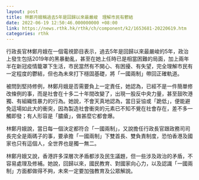 ```yaml
---
layout: post
title: 林鄭月娥稱過去5年是回歸以來最嚴峻　理解市民有鬱結
date: 2022-06-19 12:50:46.000000000 +08:00
link: https://news.rthk.hk/rthk/ch/component/k2/1653681-20220619.htm
categories: rthk
---
```


行政長官林鄭月娥在一個電視節目表示，過去5年是回歸以來最嚴峻的5年，政治上發生包括2019年的黑暴動亂，甚至在她上任時已是相當困難的局面，加上兩年半在新冠疫情籠罩下生活，市民當然有不開心、有困擾、有失望，完全理解市民有一定程度的鬱結，但也為未來打下穩固基礎，將「一國兩制」帶回正確軌道。

被問到堅持修例，林鄭月娥是否需要負上一定責任，她認為，已經不是一件簡單修改條例的事，而是社會在十多二十年間改變了，出現一股反中央力量，甚至鼓吹港獨、有組織性暴力的行為。她說，不會天真地認為，當日妥協或「跪低」，便能避免這場如此大的衝突，因為製造社會衝突的元素已不知不覺在社會存在，差不多一觸即發；有人形容是「膿瘡」，做甚麼它都會爆。

林鄭月娥說，當日每一個決定都符合「一國兩制」，又說擔任行政長官跟政務司司長完全是兩碼子的事，要承擔「一國兩制」下雙首長、雙負責制度，恐怕香港及國家也只有這個人，全世界也是獨一無二。

林鄭月娥又說，香港許多深層次矛盾都涉及民生議題，但一些涉及政治的矛盾，不容易處理及修補。她說，回歸以來，國民教育、對國家向心力，以及認識「一國兩制」方面都做得不夠，未來一定要加強教育及公眾解說。
